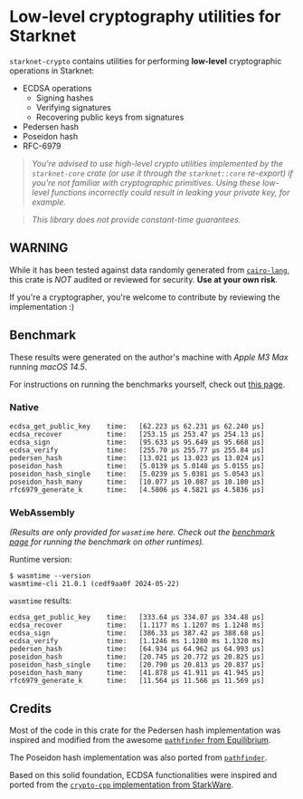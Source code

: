 # Low-level cryptography utilities for Starknet

`starknet-crypto` contains utilities for performing **low-level** cryptographic operations in Starknet:

- ECDSA operations
  - Signing hashes
  - Verifying signatures
  - Recovering public keys from signatures
- Pedersen hash
- Poseidon hash
- RFC-6979

> _You're advised to use high-level crypto utilities implemented by the `starknet-core` crate (or use it through the `starknet::core` re-export) if you're not familiar with cryptographic primitives. Using these low-level functions incorrectly could result in leaking your private key, for example._

> _This library does not provide constant-time guarantees._

## **WARNING**

While it has been tested against data randomly generated from [`cairo-lang`](https://github.com/starkware-libs/cairo-lang), this crate is _NOT_ audited or reviewed for security. **Use at your own risk**.

If you're a cryptographer, you're welcome to contribute by reviewing the implementation :)

## Benchmark

These results were generated on the author's machine with _Apple M3 Max_ running _macOS 14.5_.

For instructions on running the benchmarks yourself, check out [this page](../BENCHMARK.md).

### Native

```log
ecdsa_get_public_key    time:   [62.223 µs 62.231 µs 62.240 µs]
ecdsa_recover           time:   [253.15 µs 253.47 µs 254.13 µs]
ecdsa_sign              time:   [95.633 µs 95.649 µs 95.668 µs]
ecdsa_verify            time:   [255.70 µs 255.77 µs 255.84 µs]
pedersen_hash           time:   [13.021 µs 13.023 µs 13.024 µs]
poseidon_hash           time:   [5.0139 µs 5.0148 µs 5.0155 µs]
poseidon_hash_single    time:   [5.0239 µs 5.0381 µs 5.0543 µs]
poseidon_hash_many      time:   [10.077 µs 10.087 µs 10.100 µs]
rfc6979_generate_k      time:   [4.5806 µs 4.5821 µs 4.5836 µs]
```

### WebAssembly

_(Results are only provided for `wasmtime` here. Check out the [benchmark page](../BENCHMARK.md) for running the benchmark on other runtimes)._

Runtime version:

```console
$ wasmtime --version
wasmtime-cli 21.0.1 (cedf9aa0f 2024-05-22)
```

`wasmtime` results:

```log
ecdsa_get_public_key    time:   [333.64 µs 334.07 µs 334.48 µs]
ecdsa_recover           time:   [1.1177 ms 1.1207 ms 1.1248 ms]
ecdsa_sign              time:   [386.33 µs 387.42 µs 388.68 µs]
ecdsa_verify            time:   [1.1246 ms 1.1280 ms 1.1320 ms]
pedersen_hash           time:   [64.934 µs 64.962 µs 64.993 µs]
poseidon_hash           time:   [20.745 µs 20.772 µs 20.825 µs]
poseidon_hash_single    time:   [20.790 µs 20.813 µs 20.837 µs]
poseidon_hash_many      time:   [41.878 µs 41.911 µs 41.945 µs]
rfc6979_generate_k      time:   [11.564 µs 11.566 µs 11.569 µs]
```

## Credits

Most of the code in this crate for the Pedersen hash implementation was inspired and modified from the awesome [`pathfinder` from Equilibrium](https://github.com/eqlabs/pathfinder/blob/b091cb889e624897dbb0cbec3c1df9a9e411eb1e/crates/pedersen/src/lib.rs).

The Poseidon hash implementation was also ported from [`pathfinder`](https://github.com/eqlabs/pathfinder/blob/00a1a74a90a7b8a7f1d07ac3e616be1cb39cf8f1/crates/stark_poseidon/src/lib.rs).

Based on this solid foundation, ECDSA functionalities were inspired and ported from the [`crypto-cpp` implementation from StarkWare](https://github.com/starkware-libs/crypto-cpp/blob/95864fbe11d5287e345432dbe1e80dea3c35fc58/src/starkware/crypto/ecdsa.cc).
